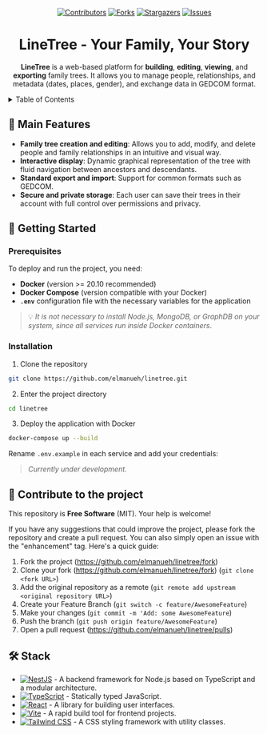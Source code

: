 <div align="center">

[![Contributors][contributors-shield]][contributors-url]
[![Forks][forks-shield]][forks-url]
[![Stargazers][stars-shield]][stars-url]
[![Issues][issues-shield]][issues-url]

# LineTree - Your Family, Your Story

**LineTree** is a web-based platform for **building**, **editing**, **viewing**, and **exporting** family trees. It allows you to manage people, relationships, and metadata (dates, places, gender), and exchange data in GEDCOM format.

</div>

<details>
<summary>Table of Contents</summary>

- [🌳 Main Features](#🌳-main-features)
- [🚀 Getting Started](#🚀-getting-started)
  - [Prerequisites](#prerequisites)
  - [Installation](#installation)
- [🤝 Contribute to the Project](#🤝-contribute-to-the-project)
- [🛠️ Stack](#🛠️-stack)

</details>

## 🌳 Main Features

- **Family tree creation and editing**: Allows you to add, modify, and delete people and family relationships in an intuitive and visual way.
- **Interactive display**: Dynamic graphical representation of the tree with fluid navigation between ancestors and descendants.
- **Standard export and import**: Support for common formats such as GEDCOM.
- **Secure and private storage**: Each user can save their trees in their account with full control over permissions and privacy.

## 🚀 Getting Started

### Prerequisites

To deploy and run the project, you need:

- **Docker** (version >= 20.10 recommended)
- **Docker Compose** (version compatible with your Docker)
- **`.env`** configuration file with the necessary variables for the application

> 💡 _It is not necessary to install Node.js, MongoDB, or GraphDB on your system, since all services run inside Docker containers_.

### Installation

1. Clone the repository

```sh
git clone https://github.com/elmanueh/linetree.git
```

2. Enter the project directory

```sh
cd linetree
```

3. Deploy the application with Docker

```bash
docker-compose up --build
```

Rename `.env.example` in each service and add your credentials:

> _Currently under development._

## 🤝 Contribute to the project

This repository is **Free Software** (MIT). Your help is welcome!

If you have any suggestions that could improve the project, please fork the repository and create a pull request. You can also simply open an issue with the "enhancement" tag. Here's a quick guide:

1. Fork the project (https://github.com/elmanueh/linetree/fork)
2. Clone your fork (https://github.com/elmanueh/linetree/fork) (`git clone <fork URL>`)
3. Add the original repository as a remote (`git remote add upstream <original repository URL>`)
4. Create your Feature Branch (`git switch -c feature/AwesomeFeature`)
5. Make your changes (`git commit -m 'Add: some AwesomeFeature`)
6. Push the branch (`git push origin feature/AwesomeFeature`)
7. Open a pull request (https://github.com/elmanueh/linetree/pulls)

## 🛠️ Stack

- [![NestJS][nestjs-badge]][nestjs-url] - A backend framework for Node.js based on TypeScript and a modular architecture.
- [![TypeScript][typescript-badge]][typescript-url] - Statically typed JavaScript.
- [![React][react-badge]][react-url] - A library for building user interfaces.
- [![Vite][vite-badge]][vite-url] - A rapid build tool for frontend projects.
- [![Tailwind CSS][tailwind-badge]][tailwind-url] - A CSS styling framework with utility classes.

[typescript-url]: https://www.typescriptlang.org/
[react-url]: https://react.dev/
[tailwind-url]: https://tailwindcss.com/
[nestjs-url]: https://nestjs.com/
[vite-url]: https://vitejs.dev/
[typescript-badge]: https://img.shields.io/badge/TypeScript-007ACC?style=for-the-badge&logo=typescript&logoColor=white
[react-badge]: https://img.shields.io/badge/React-20232A?style=for-the-badge&logo=react&logoColor=61DAFB
[tailwind-badge]: https://img.shields.io/badge/Tailwind_CSS-38BDF8?style=for-the-badge&logo=tailwindcss&logoColor=white
[nestjs-badge]: https://img.shields.io/badge/NestJS-E0234E?style=for-the-badge&logo=nestjs&logoColor=white
[vite-badge]: https://img.shields.io/badge/Vite-646CFF?style=for-the-badge&logo=vite&logoColor=white
[contributors-shield]: https://img.shields.io/github/contributors/elmanueh/linetree.svg?style=for-the-badge
[contributors-url]: https://github.com/elmanueh/linetree/graphs/contributors
[forks-shield]: https://img.shields.io/github/forks/elmanueh/linetree.svg?style=for-the-badge
[forks-url]: https://github.com/elmanueh/linetree/network/members
[stars-shield]: https://img.shields.io/github/stars/elmanueh/linetree.svg?style=for-the-badge
[stars-url]: https://github.com/elmanueh/linetree/stargazers
[issues-shield]: https://img.shields.io/github/issues/elmanueh/linetree.svg?style=for-the-badge
[issues-url]: https://github.com/elmanueh/linetree/issues
